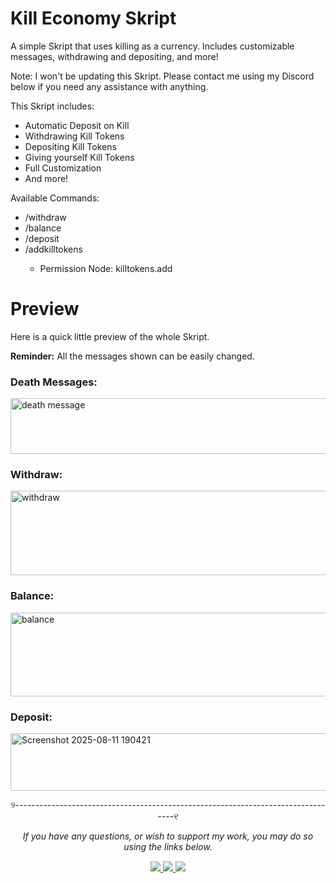 # Kill Economy Skript
A simple Skript that uses killing as a currency. Includes customizable messages, withdrawing and depositing, and more!

Note: I won't be updating this Skript. Please contact me using my Discord below if you need any assistance with anything.

This Skript includes:
- Automatic Deposit on Kill
- Withdrawing Kill Tokens
- Depositing Kill Tokens
- Giving yourself Kill Tokens
- Full Customization
- And more!

Available Commands:
- /withdraw <number>
- /balance <player>
- /deposit
- /addkilltokens <number>
  - Permission Node: killtokens.add

# Preview
Here is a quick little preview of the whole Skript.

**Reminder:** All the messages shown can be easily changed.

### Death Messages:
<img width="835" height="89" alt="death message" src="https://github.com/user-attachments/assets/1dec346b-8974-4a87-b35b-a87022858e2f" />

### Withdraw:
<img width="835" height="135" alt="withdraw" src="https://github.com/user-attachments/assets/6679f58f-1a3d-4f20-b82f-2306e49836f6" />

### Balance:
<img width="685" height="134" alt="balance" src="https://github.com/user-attachments/assets/8065ec92-4eab-49ae-9498-eacc59d4a373" />

### Deposit:
<img width="730" height="92" alt="Screenshot 2025-08-11 190421" src="https://github.com/user-attachments/assets/33fbe367-951c-484e-8049-bb5baf13aff1" />


<p align="center">୨---------------------------------------------------------------------------------୧</p>
<p align="center"><i>If you have any questions, or wish to support my work, you may do so using the links below.</i></p>
<div align="center" style="margin-top: 15px;">
  <a href="https://discord.com/users/810632160418988053">
    <img src="https://img.shields.io/badge/Discord-shxzim-7289DA?style=for-the-badge&logo=discord&logoColor=white" />
  </a>
  <a href="https://www.youtube.com/@shazimxo">
    <img src="https://img.shields.io/badge/YouTube-shazimxo-FF0000?style=for-the-badge&logo=youtube&logoColor=white" />
  </a>
  <a href="https://discord.com/users/810632160418988053">
    <img src="https://img.shields.io/badge/Twitch-shazimxo-6441a5?style=for-the-badge&logo=twitch&logoColor=white" />
  </a>
</div>

